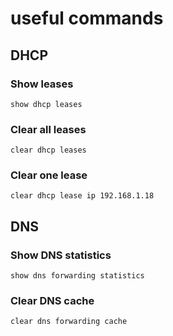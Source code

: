 # useful commands

## DHCP

### Show leases

```
show dhcp leases
```

### Clear all leases

```
clear dhcp leases
```

### Clear one lease

```
clear dhcp lease ip 192.168.1.18
```

## DNS

### Show DNS statistics

```
show dns forwarding statistics
```

### Clear DNS cache

```
clear dns forwarding cache
```

